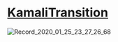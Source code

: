 # [KamaliTransition](https://twitter.com/ShaderGuy/status/1220922020701114368?s=20)

![Record_2020_01_25_23_27_26_68](https://user-images.githubusercontent.com/16706911/73126623-529a2980-3fca-11ea-85e2-104ffad18a29.gif)


